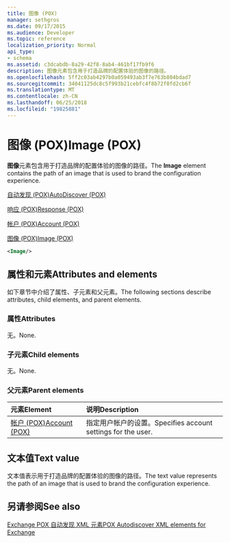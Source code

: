 ```yaml
---
title: 图像 (POX)
manager: sethgros
ms.date: 09/17/2015
ms.audience: Developer
ms.topic: reference
localization_priority: Normal
api_type:
- schema
ms.assetid: c3dcabdb-8a29-42f8-8ab4-461bf17fb9f6
description: 图像元素包含用于打造品牌的配置体验的图像的路径。
ms.openlocfilehash: 5ff2c03ab4297b0a059493ab3f7e763b804bdad7
ms.sourcegitcommit: 34041125dc8c5f993b21cebfc4f8b72f0fd2cb6f
ms.translationtype: MT
ms.contentlocale: zh-CN
ms.lasthandoff: 06/25/2018
ms.locfileid: "19825881"
---
```

# <a name="image-pox"></a><span data-ttu-id="5220a-103">图像 (POX)</span><span class="sxs-lookup"><span data-stu-id="5220a-103">Image (POX)</span></span>

<span data-ttu-id="5220a-104">**图像**元素包含用于打造品牌的配置体验的图像的路径。</span><span class="sxs-lookup"><span data-stu-id="5220a-104">The **Image** element contains the path of an image that is used to brand the configuration experience.</span></span> 
  
[<span data-ttu-id="5220a-105">自动发现 (POX)</span><span class="sxs-lookup"><span data-stu-id="5220a-105">AutoDiscover (POX)</span></span>](autodiscover-pox.md)
  
[<span data-ttu-id="5220a-106">响应 (POX)</span><span class="sxs-lookup"><span data-stu-id="5220a-106">Response (POX)</span></span>](response-pox.md)
  
[<span data-ttu-id="5220a-107">帐户 (POX)</span><span class="sxs-lookup"><span data-stu-id="5220a-107">Account (POX)</span></span>](account-pox.md)
  
[<span data-ttu-id="5220a-108">图像 (POX)</span><span class="sxs-lookup"><span data-stu-id="5220a-108">Image (POX)</span></span>](image-pox.md)
  
```xml
<Image/>
```

## <a name="attributes-and-elements"></a><span data-ttu-id="5220a-109">属性和元素</span><span class="sxs-lookup"><span data-stu-id="5220a-109">Attributes and elements</span></span>

<span data-ttu-id="5220a-110">如下章节中介绍了属性、子元素和父元素。</span><span class="sxs-lookup"><span data-stu-id="5220a-110">The following sections describe attributes, child elements, and parent elements.</span></span>
  
### <a name="attributes"></a><span data-ttu-id="5220a-111">属性</span><span class="sxs-lookup"><span data-stu-id="5220a-111">Attributes</span></span>

<span data-ttu-id="5220a-112">无。</span><span class="sxs-lookup"><span data-stu-id="5220a-112">None.</span></span>
  
### <a name="child-elements"></a><span data-ttu-id="5220a-113">子元素</span><span class="sxs-lookup"><span data-stu-id="5220a-113">Child elements</span></span>

<span data-ttu-id="5220a-114">无。</span><span class="sxs-lookup"><span data-stu-id="5220a-114">None.</span></span>
  
### <a name="parent-elements"></a><span data-ttu-id="5220a-115">父元素</span><span class="sxs-lookup"><span data-stu-id="5220a-115">Parent elements</span></span>

|<span data-ttu-id="5220a-116">**元素**</span><span class="sxs-lookup"><span data-stu-id="5220a-116">**Element**</span></span>|<span data-ttu-id="5220a-117">**说明**</span><span class="sxs-lookup"><span data-stu-id="5220a-117">**Description**</span></span>|
|:-----|:-----|
|[<span data-ttu-id="5220a-118">帐户 (POX)</span><span class="sxs-lookup"><span data-stu-id="5220a-118">Account (POX)</span></span>](account-pox.md) <br/> |<span data-ttu-id="5220a-119">指定用户帐户的设置。</span><span class="sxs-lookup"><span data-stu-id="5220a-119">Specifies account settings for the user.</span></span>  <br/> |
   
## <a name="text-value"></a><span data-ttu-id="5220a-120">文本值</span><span class="sxs-lookup"><span data-stu-id="5220a-120">Text value</span></span>

<span data-ttu-id="5220a-121">文本值表示用于打造品牌的配置体验的图像的路径。</span><span class="sxs-lookup"><span data-stu-id="5220a-121">The text value represents the path of an image that is used to brand the configuration experience.</span></span>
  
## <a name="see-also"></a><span data-ttu-id="5220a-122">另请参阅</span><span class="sxs-lookup"><span data-stu-id="5220a-122">See also</span></span>



[<span data-ttu-id="5220a-123">Exchange POX 自动发现 XML 元素</span><span class="sxs-lookup"><span data-stu-id="5220a-123">POX Autodiscover XML elements for Exchange</span></span>](pox-autodiscover-xml-elements-for-exchange.md)

